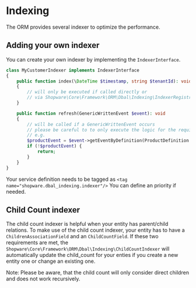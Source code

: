 # Indexing

The ORM provides several indexer to optimize the performance.

## Adding your own indexer
You can create your own indexer by implementing the `IndexerInterface`.
```php
class MyCustomerIndexer implements IndexerInterface
{
    public function index(\DateTime $timestamp, string $tenantId): void
    {
        // will only be executed if called directly or 
        // via Shopware\Core\Framework\ORM\Dbal\Indexing\IndexerRegistry->index() 
    }

    public function refresh(GenericWrittenEvent $event): void
    {
        // will be called if a GenericWrittenEvent occurs
        // please be careful to to only execute the logic for the required entites
        // e.g.
        $productEvent = $event->getEventByDefinition(ProductDefinition::class);
        if (!$productEvent) {
            return;
        }
    }
}
```

Your service definition needs to be tagged as 
`<tag name="shopware.dbal_indexing.indexer"/>` 
You can define an priority if needed.

## Child Count indexer

The child count indexer is helpful when your entity has parent/child relations. 
To make use of the child count indexer, your entity has to have a `ChildrenAssociationField` 
and an `ChildCountField`. If these two requirements are met, the 
`Shopware\Core\Framework\ORM\Dbal\Indexing\ChildCountIndexer` will automatically update
the child_count for your enties if you create a new entity one or change an existing one.

Note: Please be aware, that the child count will only consider direct children 
and does not work recursively.